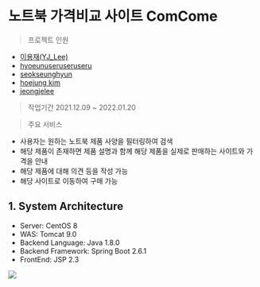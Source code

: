 # 노트북 가격비교 사이트 ComCome

> 프로젝트 인원
  - [이용재(YJ_Lee)](https://github.com/ambition98)
  - [hyoeunuseruseruseru](https://github.com/hyoeunuseruseruseru)
  - [seokseunghyun](https://github.com/seokseunghyun)
  - [hoejung kim](https://github.com/kimhewjung)
  - [jeongjelee](https://github.com/jeongjelee)

> 작업기간
  2021.12.09 ~ 2022.01.20

> 주요 서비스
  - 사용자는 원하는 노트북 제품 사양을 필터링하여 검색
  - 해당 제품이 존재하면 제품 설명과 함께 해당 제품을 실제로 판매하는 사이트와 가격을 안내
  - 해당 제품에 대해 의견 등을 작성 가능
  - 해당 사이트로 이동하여 구매 가능

## 1. System Architecture
  - Server: CentOS 8
  - WAS: Tomcat 9.0
  - Backend Language: Java 1.8.0
  - Backend Framework: Spring Boot 2.6.1
  - FrontEnd: JSP 2.3

<img src="https://imgur.com/n1S6GzP" />
